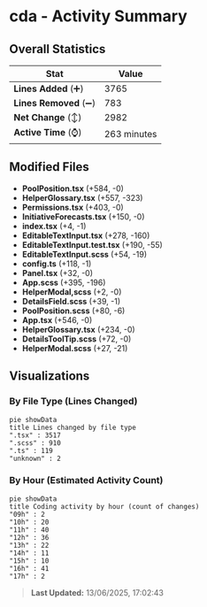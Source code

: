 # cda - Activity Summary 

## Overall Statistics

| Stat                   | Value                                                             |
| ---------------------- | ----------------------------------------------------------------- |
| **Lines Added** (➕)   | 3765                                          |
| **Lines Removed** (➖) | 783                                        |
| **Net Change** (↕)    | 2982                |
| **Active Time** (⌚)   | 263 minutes |


## Modified Files
- **PoolPosition.tsx** (+584, -0)
- **HelperGlossary.tsx** (+557, -323)
- **Permissions.tsx** (+403, -0)
- **InitiativeForecasts.tsx** (+150, -0)
- **index.tsx** (+4, -1)
- **EditableTextInput.tsx** (+278, -160)
- **EditableTextInput.test.tsx** (+190, -55)
- **EditableTextInput.scss** (+54, -19)
- **config.ts** (+118, -1)
- **Panel.tsx** (+32, -0)
- **App.scss** (+395, -196)
- **HelperModal,scss** (+2, -0)
- **DetailsField.scss** (+39, -1)
- **PoolPosition.scss** (+80, -6)
- **App.tsx** (+546, -0)
- **HelperGlossary.tsx** (+234, -0)
- **DetailsToolTip.scss** (+72, -0)
- **HelperModal.scss** (+27, -21)

## Visualizations

### By File Type (Lines Changed)

```mermaid
pie showData
title Lines changed by file type
".tsx" : 3517
".scss" : 910
".ts" : 119
"unknown" : 2
```

### By Hour (Estimated Activity Count)

```mermaid
pie showData
title Coding activity by hour (count of changes)
"09h" : 2
"10h" : 20
"11h" : 40
"12h" : 36
"13h" : 22
"14h" : 11
"15h" : 10
"16h" : 41
"17h" : 2
```


> **Last Updated:** 13/06/2025, 17:02:43
